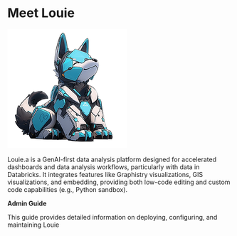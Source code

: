 # Meet Louie

![Louie Logo](./images/Louie_logo.png)

Louie.a is a GenAI-first data analysis platform designed for accelerated dashboards and data analysis workflows, particularly with data in Databricks. It integrates features like Graphistry visualizations, GIS visualizations, and embedding, providing both low-code editing and custom code capabilities (e.g., Python sandbox).

**Admin Guide**

This guide provides detailed information on deploying, configuring, and maintaining Louie
